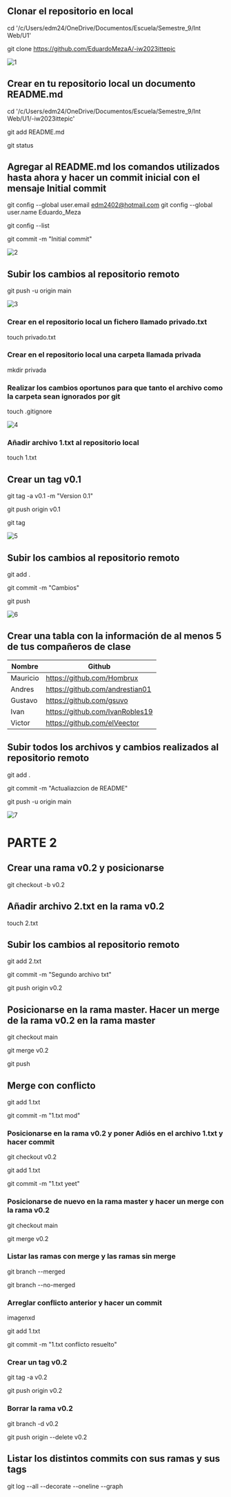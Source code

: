 ## Clonar el repositorio en local

cd '/c/Users/edm24/OneDrive/Documentos/Escuela/Semestre_9/Int Web/U1'

git clone https://github.com/EduardoMezaA/-iw2023ittepic

![1](https://github.com/EduardoMezaA/-iw2023ittepic/assets/127335310/098427ee-1221-4d07-9909-79c49c147ddb)

## Crear en tu repositorio local un documento README.md

cd '/c/Users/edm24/OneDrive/Documentos/Escuela/Semestre_9/Int Web/U1/-iw2023ittepic'

git add README.md

git status


## Agregar al README.md los comandos utilizados hasta ahora y hacer un commit inicial con el mensaje Initial commit

git config --global user.email edm2402@hotmail.com
git config --global user.name Eduardo_Meza

git config --list

git commit -m "Initial commit"

![2](https://github.com/EduardoMezaA/-iw2023ittepic/assets/127335310/fe4d0d0d-9f1e-4480-80cf-4ef0cc0cbb98)


## Subir los cambios al repositorio remoto
git push -u origin main

![3](https://github.com/EduardoMezaA/-iw2023ittepic/assets/127335310/e3b84738-1bc9-4cda-b33a-e7e646bab237)


### Crear en el repositorio local un fichero llamado privado.txt
touch privado.txt


### Crear en el repositorio local una carpeta llamada privada
mkdir privada


### Realizar los cambios oportunos para que tanto el archivo como la carpeta sean ignorados por git
touch .gitignore

![4](https://github.com/EduardoMezaA/-iw2023ittepic/assets/127335310/8e8476f1-a5c0-42b1-aa40-1b0c60819ffc)


### Añadir archivo 1.txt al repositorio local
touch 1.txt


## Crear un tag v0.1
git tag -a v0.1 -m "Version 0.1"

git push origin v0.1

git tag

![5](https://github.com/EduardoMezaA/-iw2023ittepic/assets/127335310/a5640ca7-47ce-42c4-9031-b57c61fb74cc)


## Subir los cambios al repositorio remoto
git add .

git commit -m "Cambios"

git push

![6](https://github.com/EduardoMezaA/-iw2023ittepic/assets/127335310/1846fffb-4e87-4b89-8e49-e6ec9fdaea45)


## Crear una tabla con la información de al menos 5 de tus compañeros de clase

| Nombre | Github |
|--------|--------|
| Mauricio  | https://github.com/Hombrux |
| Andres  | https://github.com/andrestian01 |
| Gustavo  | https://github.com/gsuvo |
| Ivan  | https://github.com/IvanRobles19 |
| Victor  | https://github.com/elVeector |

## Subir todos los archivos y cambios realizados al repositorio remoto

git add .

git commit -m "Actualiazcion de README"

git push -u origin main

![7](https://github.com/EduardoMezaA/-iw2023ittepic/assets/127335310/69d0c628-3696-410c-9726-90233d4054e2)



# PARTE 2

## Crear una rama v0.2 y posicionarse

git checkout -b v0.2


## Añadir archivo 2.txt en la rama v0.2

touch 2.txt


## Subir los cambios al repositorio remoto

git add 2.txt

git commit -m "Segundo archivo txt"

git push origin v0.2


## Posicionarse en la rama master. Hacer un merge de la rama v0.2 en la rama master

git checkout main

git merge v0.2

git push

## Merge con conflicto

git add 1.txt

git commit -m "1.txt mod"


### Posicionarse en la rama v0.2 y poner Adiós en el archivo 1.txt y hacer commit

git checkout v0.2

git add 1.txt

git commit -m "1.txt yeet"


### Posicionarse de nuevo en la rama master y hacer un merge con la rama v0.2

git checkout main

git merge v0.2


### Listar las ramas con merge y las ramas sin merge

git branch --merged

git branch --no-merged

### Arreglar conflicto anterior y hacer un commit

imagenxd

git add 1.txt

git commit -m "1.txt conflicto resuelto"

### Crear un tag v0.2

git tag -a v0.2

git push origin v0.2

### Borrar la rama v0.2

git branch -d v0.2

git push origin --delete v0.2

## Listar los distintos commits con sus ramas y sus tags

git log --all --decorate --oneline --graph
